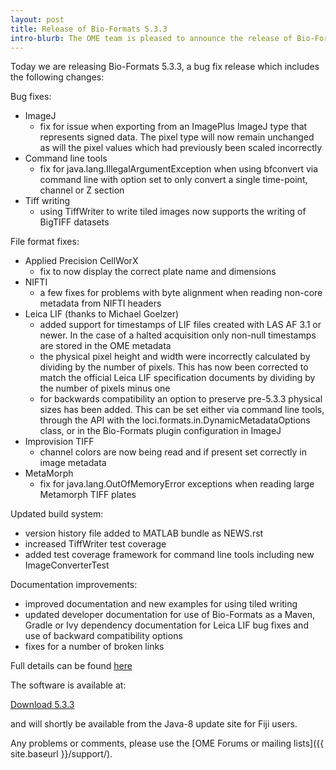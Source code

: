 ```yaml
---
layout: post
title: Release of Bio-Formats 5.3.3
intro-blurb: The OME team is pleased to announce the release of Bio-Formats 5.3.3
---
```

Today we are releasing Bio-Formats 5.3.3, a bug fix release which includes the following changes:

Bug fixes:

-  ImageJ
    -  fix for issue when exporting from an ImagePlus ImageJ type that represents signed data. The pixel type will now remain unchanged as will the pixel values which had previously been scaled incorrectly
-  Command line tools
    -  fix for java.lang.IllegalArgumentException when using bfconvert via command line with option set to only convert a single time-point, channel or Z section
-  Tiff writing
    -  using TiffWriter to write tiled images now supports the writing of BigTIFF datasets

File format fixes:

-  Applied Precision CellWorX
    -  fix to now display the correct plate name and dimensions
-  NIFTI
    -  a few fixes for problems with byte alignment when reading non-core metadata from NIFTI headers
-  Leica LIF (thanks to Michael Goelzer)
    -  added support for timestamps of LIF files created with LAS AF 3.1 or newer. In the case of a halted acquisition only non-null timestamps are stored in the OME metadata
    -  the physical pixel height and width were incorrectly calculated by dividing by the number of pixels. This has now been corrected to match the official Leica LIF specification documents by dividing by the number of pixels minus one
    -  for backwards compatibility an option to preserve pre-5.3.3 physical sizes has been added. This can be set either via command line tools, through the API with the loci.formats.in.DynamicMetadataOptions class, or in the Bio-Formats plugin configuration in ImageJ
-  Improvision TIFF
    -  channel colors are now being read and if present set correctly in image metadata
-  MetaMorph
    -  fix for java.lang.OutOfMemoryError exceptions when reading large Metamorph TIFF plates

Updated build system:

-  version history file added to MATLAB bundle as NEWS.rst
-  increased TiffWriter test coverage
-  added test coverage framework for command line tools including new ImageConverterTest

Documentation improvements:

-  improved documentation and new examples for using tiled writing
-  updated developer documentation for use of Bio-Formats as a Maven, Gradle or Ivy dependency
documentation for Leica LIF bug fixes and use of backward compatibility options
-  fixes for a number of broken links

Full details can be found [here](http://www.openmicroscopy.org/site/support/bio-formats5.3/about/whats-new.html)

The software is available at:

[Download 5.3.3](http://downloads.openmicroscopy.org/bio-formats/5.3.3)

and will shortly be available from the Java-8 update site for Fiji users.

Any problems or comments, please use the [OME Forums or mailing lists]({{ site.baseurl }}/support/).

